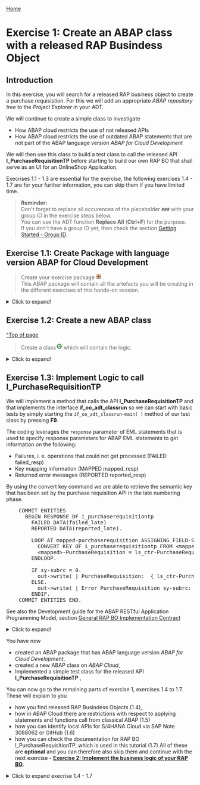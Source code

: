 [Home ](../../README.md)  

# Exercise 1: Create an ABAP class with a released RAP Busindess Object

## Introduction

In this exercise, you will search for a released RAP business object to create a purchase requisistion. For this we will add an appropriate *ABAP repository tree* to the *Project Explorer* in your ADT.

We will continue to create a simple class to investigate 

- How ABAP cloud restricts the use of not released APIs
- How ABAP cloud restricts the use of outdated ABAP statements that are not part of the ABAP language version *ABAP for Cloud Development*   

We will then use this class to build a test class to call the released API **I_PurchaseRequisitionTP** before starting to build our own RAP BO that shall serve as an UI for an OnlineShop Application.  
 
Execrises 1.1 - 1.3 are essential for the exercise, the following exercises 1.4 - 1.7 are for your further information, you can skip them if you have limited time.

> **Reminder:**   
> Don't forget to replace all occurences of the placeholder **`###`** with your group ID in the exercise steps below.  
> You can use the ADT function **Replace All** (**Ctrl+F**) for the purpose.   
> If you don't have a group ID yet, then check the section [Getting Started - Group ID](../ex0/readme.md#group-id).    

## Exercise 1.1: Create Package with language version ABAP for Cloud Development

> Create your exercise package ![package](../../images/adt_package.png).   
> This ABAP package will contain all the artefacts you will be creating in the different exercises of this hands-on session.

<!--
> **Note:**  
> In SAP led hands-on workshops it might be that a package `Z_ONLINESHOP_###` has already been created for you.  
> In this case you can continue with [Excercise 1.3](#exercise-13-create-a-class-to-test-abap-cloud-governance).  
-->    
 
 <details>
  <summary>Click to expand!</summary>

  <!--

   1. In ADT, go to the **Project Explorer**, right-click on the folder **`Favorite Packages`**, and select **Add Package** from the context menu. 

   ![package](images/200_create_package.png).

   2. In the search dialogue start to type **ZLOCAL** and select the entry **ZLOCAL** from the result list.

   ![package](images/210_create_package.png).

  -->
   
   1. In ADT, again the **Project Explorer** right-click on the package **`ZLOCAL`**, and select **New** > **ABAP Package** from the context menu. 

   ![package](images/220_create_package.png)

   
   2. Maintain the required information (`###` is your group ID):
       - Name: **`Z_ONLINESHOP_###`**
       - Description: _**`Online Shop ###`**_
       - Select the box **Add to favorites package**
       
      Click **Next >**.

   ![package](images/230_create_package.png).

   3. Do not enter an Application Component and press **Next**

   ![package](images/240_create_package.png).

   4. Create a new transport request, maintain a description (e.g. _**Online Shop Package ###**_), and click **Finish**.
      
   ![package](images/250_create_package.png).

   5. You should now see your new package in your *Project Explorer*

   ![package](images/270_create_package.png).

   6. Check the language version of your package

      As you can see your package has the superpackage `ZLOCAL`. This is a structure package that is part of the software component `ZLOCAL` which is configured for the use of **ABAP for Cloud Development** and the **Local Objects**. 

      ![package](images/280_create_package.png).

</details>


## Exercise 1.2: Create a new ABAP class
[^Top of page](#)

> Create a class![class](../../images/adt_class.png) which will contain the logic.   

 <details>
  <summary>Click to expand!</summary>

   1. Right-click on your ABAP package **`z_online_shop_###`** and select **New** > **ABAP Class** from the context menu.

      ![package](images/300_new_class.png). 
  
   3. Maintain the required information (`###` is your group ID).
      - Name: **`zcl_test_i_purchase_req_###`**
      - Description: _**`Test Purchase Req API I_PurchaserequisitionTP`**_                  

      Click on **Add** and select the interface `if_oo_adt_classrun`. 

      and click **Next >**

      ![package](images/310_new_class.png). 

   4. Select a transport request, and click **Finish** to create the class.
</details>


## Exercise 1.3: Implement Logic to call I_PurchaseRequisitionTP

We will implement a method that calls the API **I_PurchaseRequisitionTP** and that implements the interface **if_oo_adt_classrun** so we can start with basic tests by simply starting the `if_oo_adt_classrun~main( )` method of our test class by pressing **F9**.

The coding leverages the `response` parameter of EML statements that is used to specify response parameters for ABAP EML statements to get information on the following: 

- Failures, i. e. operations that could not get processed (FAILED failed_resp)   
- Key mapping information (MAPPED mapped_resp)   
- Returned error messages (REPORTED reported_resp)

By using the convert key command we are able to retrieve the semantic key that has been set by the purchase requisition API in the late numbering phase.   

<pre language=ABAP>
    COMMIT ENTITIES
      BEGIN RESPONSE OF i_purchaserequisitiontp
        FAILED DATA(failed_late)
        REPORTED DATA(reported_late).

        LOOP AT mapped-purchaserequisition ASSIGNING FIELD-SYMBOL(&lt;mapped&gt;).
          CONVERT KEY OF i_purchaserequisitiontp FROM &lt;mapped&gt;-%pid TO DATA(ls_ctr).
          &lt;mapped&gt;-PurchaseRequisition = ls_ctr-PurchaseRequisition.
        ENDLOOP.

        IF sy-subrc = 0.
          out->write( | PurchaseRequisition:  { ls_ctr-PurchaseRequisition } | ).
        ELSE.
          out->write( | Error PurchaseRequisition sy-subrc:  { sy-subrc } | ).
        ENDIF.
    COMMIT ENTITIES END.     
</pre>

See also the Development guide for the ABAP RESTful Application Programming Model, section [General RAP BO Implementation Contract](https://help.sap.com/docs/ABAP_PLATFORM_NEW/fc4c71aa50014fd1b43721701471913d/1040b81372d44ed38b07a409fa0e1769.html?locale=en-US&version=202210.000)  

 <details>
  <summary>Click to expand!</summary>

  1. Open the test class **zcl_test_i_purchase_req_###** that you have created before by locating it in the Project Explorer in your package or by pressing **Ctrl+Shift+A**  (**Command+Shift+A** on Mac).    

     ![test class](images/600_develop_test_class.png)  

  2. Replace the code in the `if_oo_adt_classrun~main( )` method with the following code snippet.   

     [source code main method](sources/main_test_class.txt)  

  3. Activate the code like this:.  

     ![activate class](images/605_develop_test_class.png)  

  4. Run the test class by pressing **F9**.  

     ![test class](images/610_develop_test_class.png)  
     
     

 </details> 

You have now 
- created an ABAP package that has ABAP language version *ABAP for Cloud Development*,
- created a new ABAP class on  *ABAP Cloud*,
- Implemented a simple test class for the released API **I_PurchaseRequisitionTP** ,

You can now go to the remaining parts of exercise 1, exercises 1.4 to 1.7. These will explain to you 
- how you find released RAP Busindess Objects (1.4),
- how in ABAP Cloud there are restrictions with respect to applying statements and functions call from classical ABAP (1.5)
- how you can identify local APIs for S/4HANA Cloud via SAP Note 3088062 or GitHub (1.6)
- how you can check the documentation for RAP BO I_PurchaseRequisitionTP, which is used in this tutorial (1.7)
All of these are **optional** and you can therefore also skip them and continue with the next exercise - **[Exercise 2: Implement the business logic of your RAP BO](../ex2/#readme)**.


 <details>
  <summary>Click to expand execrise 1.4 - 1.7</summary>

## Exercise 1.4: How to find a released API using an ABAP repository tree  

In this exercise we will learn how to find a released API in the application component hierarchy.  
For this we will use an ABAP Repository Tree which allows for displaying a filtered selection of development objects in the Project Explorer of the ABAP Development Tools (ADT).   
The application component hierarchy contains all objects of the entire system. Structuring is done by application component, package and object type. 
Here we have later to add additional filters that restrict the search to 
- objects that are released: **API:USE_IN_CLOUD_DEVELOPMENT**  
- objects of type behavior definition: **TYPE:BDEF**    

 <details>
  <summary>Click to expand!</summary>

  1. In the Project Explorer, right-click on your ABAP Project and choose New -> ABAP Repository Tree...

  ![package](images/400_abap_repository_tree.png). 

  2. In the Create Tree dialog, choose **Appliction Component Hierarchy** as filter criterion and click the **Next >** button.

  ![package](images/410_abap_repository_tree.png)  
 

  3. Since we are only interested in released objects and in behavior definitions, we place the cursor in the input field **Property Filter** and press **Ctrl + Space** to use the *Content Assit* to open the list of object types.   
 
 Double-click on **API:** and then again press **Ctrl + Space** to get a list of API states. Here we navigate to **USE_IN_CLOUD_DEVELOPMENT** and double-click on this entry so that the entry in the property filter text box now reads **api:use_in_cloud_development**.  

Then add a **blank** behind the filter statement and and press again **Ctrl + space**.  This time we double-click on **TYPE:** and after having pressed again  **Ctrl + Space** we double-click on **BDEF**.  
  
  ![abap_repository_tree](images/420_abap_repository_tree.gif) 

  The entry in the property filter text box now reads as follows: **api:use_in_cloud_development type:bdef**   
 
  Rename tree name to **Application Component Hierarchy filtered by API state and object type (BDEF)** and the press **Finish**.     

  ![package](images/460_abap_repository_tree.png)  
 
  3. Check the content of the ABAP repository tree that you have created and navigate to the application component **MM-PUR-REQ**.  Here we find the name **I_PurchaseRequisitionTP** of a released API to create purchase requisitions.   

  ![package](images/470_abap_repository_tree.png) 

  <!--

  TODO: Check whether to bring some of this additional info up for the participants

  > When you create another ABAP repository tree based on the *Application Hierarchy* template and use the filter `TYPE:TRAN` to display classic dynpro transactions you will find 5 transactions in the application component **MM-PUR-REQ** such as **ME51N**, **ME52N** and **ME53N** which can be used to create, update and display purchase requisitions.   

  ![package](images/480_abap_repository_tree.png) 

  4. Checking out released APIs in SAP S/4HANA Cloud we see that the number of released APIs is growing. The following screen shot shows the data from an SAP S/4HANA Cloud 2302 system.

  ![package](images/490_abap_repository_tree.png)   

  >**Hint:**    
  > The filter `api:` or `type:`can also be applied in the dialog *Open ABAP Development Object*. Press **Ctrl + Shift + A** to open this dialog.  
  > In the following example, the filter `api:` is being used to find CDS views (filter `type:DDLS`) with name pattern `I_SALES` which were released as APIs for use in key user apps (filter api:USE_IN_KEY_USER_APPS):

  > ![package](images/495_abap_repository_tree.png) 
    
-->

 </details> 

 
## Exercise 1.5: Create a class to test ABAP Cloud governance

> Create a class![class](../../images/adt_class.png) to test the effects of using the language version *ABAP for Cloud Development*.   

   
   1. Copy the code snippet provided below and add it in the implementation section of the methode `main`. 
 
      > **Hint**: Hover the code snippet and choose the _Copy raw contents_ icon ![copy_raw_content](../../images/copyrawcontents.png) appearing in the upper-right corner to copy it. 
      
 <pre lang="ABAP">
   METHOD if_oo_adt_classrun~main.
  
    CALL FUNCTION 'POPUP_TO_CONFIRM'.

    select single * from MARA where matnr = '1234' into @data(material_info).

    call function 'BAPI_PR_CREATE'
*  EXPORTING
*    prheader               = 
*    prheaderx              = 
*    testrun                = 
*  IMPORTING
*    number                 = 
*    prheaderexp            = 
*  TABLES
*    return                 = 
*    pritem                 = 
*    pritemx                = 
*    pritemexp              = 
*    pritemsource           = 
*    praccount              = 
* ...

  .

    SELECT * FROM EBAN WHERE banfn = '0010001516' INTO TABLE @DATA(purchase_req_data_from_eban).

    SELECT * FROM  I_PURCHASEREQUISITIONITEMAPI01 WHERE PurchaseRequisition = '0010001516' INTO TABLE @DATA(purchase_req_data).
  ENDMETHOD.

ENDCLASS.
 </pre>

      The ABAP class `zcl_test_i_purchase_req_###` in the screenshot underneath uses the ABAP Cloud development model (ABAP language version “ABAP for Cloud development”). The class cannot be compiled because of two ABAP statements containing syntax-errors:

      - Line 17: The SAP function module `POPUP_TO_CONFIRM` is used in the classic Dynpro/SAP GUI world and is no public SAP API in the ABAP Cloud development model.  
  
      - Line 19: Direct access to SAP table `MARA` is also not allowed. Here (in 2022) the devloper gets **no** hint which public API to use instead.
  
      - Line 21: The use of the SAP function module `BAPI_PR_CREATE` is also forbidden in the ABAP Cloud development model, but for this function module a successor is available, namely the Behavior Definition `I_PURCHASEREQUISITIONTP` which is mentioned in the error message.   
  
      - Line 41: Direct access to SAP table `EBAN` is also not allowed. Here (in 2022) the devloper already gets a hint to use the public CDS view `I_PURCHASEREQUISITIONITEMAPI01` instead.
  
      - Line 43: Valid access to CDS view `I_PURCHASEREQUISITIONITEMAPI01`. 
             
![package](images/330_new_class_a.png). 
      
   2. The effect of the release state **Not to Be Released** in combination with a successor is illustrated below for the table `EBAN`, which was replaced by the CDS view `I_PURCHASEREQUISITIONITEMAPI01`. When you open an object such as `EBAN` for which a success is maintained you see this information also in the **Properties** in ADT where you have the option to conveniently navigate to the successor object.   
   
   ![package](images/340_new_class_a.png). 
  
  3. What you can do if the use of an object is not permitted but now successor has been maintained in the current release is described in the following exercise. 



 
## Exercise 1.6: Identifying local APIs for S/4HANA Cloud via SAP Note 3088062 or GitHub   

While developing an ABAP Application for S/4HANA Cloud, you do get the following error message: "Use of <Object Type> <Object Name> is not permitted". But the error message does not provide a hint which API or object to use instead. The reason is that the successor information in on premise system does not contain the latest updates such as in SAP S/4HANA Cloud, ABAP Environment systems.   

An example would be the table `MARA` in the on premise release 2022.  

 You as a developer nevertheless want to find out which objects to use intstead and to check their documentation.   

 <details>
  <summary>Click to expand!</summary>
  
  1. Check out SAP Note https://launchpad.support.sap.com/#/notes/3088062
  
     The SAP Note mentioned above contains two Excel Sheets that contain information about successor APIs that are either available in on premise systems (as of 2022) or in SAP S/4HANA Cloud systems. If your object is not contained in the Excel, please create a request in the SAP Customer Infuence campaign [SAP S/4HANA Cloud and SAP S/4HANA for Key-User and Developer Extensibility](https://influence.sap.com/sap/ino/#/campaign/2759). 
  
  2. Check out the GitHub repository. 
  
     The repository contains the list of released APIs of S/4HANA Cloud. In addition also the objects that are not released are contained with the specification of successor objects. All objects are contained in one JSON file. This file is used as content for the ABAP Test Cockpit Check "Usage of Released APIs (Cloudification Repository)". This check can be used by customers and partners to analyse existing custom code concerning the usage of released and not released APIs on all ECC and S/4HANA releases. The check is available in SAP BTP, ABAP environment.
     
     [S/4 HANA Cloud - Released objects for ATC Check (Cloudification Repository)](https://github.com/SAP/abap-atc-cr-cv-s4hc).
     
 When we check the csv file that is public available we can retrieve a list of successors for the table MARA.  
 
 ![MARA](images/810_use_sap_note_and_github.png)  
 
 And we can identify additional released APIs from the purchase requisition area.   
 
 ![I_PURCHASEREQUISITIONTP](images/810_use_sap_note_and_github.png)  
  
 </details>  

## Exercise 1.7: Check the documentation for I_PurchaseRequisitionTP

The documentation for a released RAP business object can be found in so called **Knowledge Transfer Documents** which have the same name as the business object (released API) it describes.     

 <details>
  <summary>Click to expand!</summary>

  1. You can find the **Knowledge Transfer Document** of a realeased API in the folder **Documentation** underneath the business object in the Project Explorer.
  It can also be opened from within the source code editor of your behavior definition. Here you find the link at the top of the source code of the behavior definition.

  ![KTD](images/500_check_documentation.png) 

  2. The **Knowledge Transfer Document** can also be opened directly via the **Open Development Object** dialogu that can be opened via the menu or via the short cut **Ctrl+Shift+A**.  

  ![KTD](images/510_check_documentation.png) 

  3. When you have opened the **Knowledge Transfer Document** you should change from the **Source** tab to the more appealing visualization of the **Preview** tab.  

  ![KTD](images/520_check_documentation.gif)  

  4. The **Knowledge Transfer Document** provides you with code snippets that help you to write code to perform the operation (e.g. *create* as shown below) or an action which is supported by this business object.  

  ![KTD](images/530_check_documentation.png)     


We will use these code templates to create a test class that calls the API **I_PurchaseRequisitionTP** in order to create purchase requisitions in the following Excercise.

We will reuse this code in the implementation of the behavior definition class of our sample RAP business object **OnlineShop**. 

 </details> 

 </details> 


## Summary 

Now that you've... 
- created an ABAP package that has ABAP language version *ABAP for Cloud Development*,
- created a class and have learned about the restrictions of *ABAP Cloud*,
- Implemented a simple test class for the released API **I_PurchaseRequisitionTP** ,

you can continue with the next exercise - **[Exercise 2: Implement the business logic of your RAP BO](../ex2/#readme)**.

> **Note:**   
> When your package and a starter project has already been generated in a SAP led workshop you can **skip Exercise 2** and you can continue with the third exercise - **[Exercise 3: Adapt the data model](../ex3/README.md)**.   
---

## Appendix

Find the source code for the repository objects in the [sources](sources) folder. Don't forget to replace all occurences of the placeholder `###` with your group ID.

- [document](images/doc.png) [main method](sources/main_test_class.txt)
- [document](images/doc.png) [Class zcl_test_i_purchase_req_###](sources/zcl_test_i_purchase_req_%23%23%23.txt)

